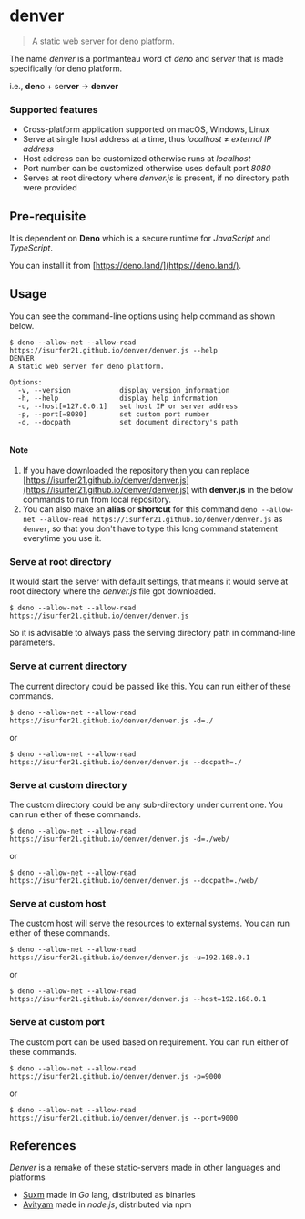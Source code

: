 # denver
> A static web server for deno platform.

The name *denver* is a portmanteau word of *den*o and ser*ver* that is made specifically for deno platform. 

i.e., **den**o + ser**ver** → **denver** 

### Supported features

- Cross-platform application supported on macOS, Windows, Linux
- Serve at single host address at a time, thus *localhost* ≠ *external IP address*
- Host address can be customized otherwise runs at *localhost*
- Port number can be customized otherwise uses default port *8080*
- Serves at root directory where *denver.js* is present, if no directory path were provided

## Pre-requisite
It is dependent on **Deno** which is a secure runtime for *JavaScript* and *TypeScript*. 

You can install it from [https://deno.land/](https://deno.land/).

## Usage
You can see the command-line options using help command as shown below.

```
$ deno --allow-net --allow-read https://isurfer21.github.io/denver/denver.js --help
DENVER
A static web server for deno platform.

Options:
  -v, --version            display version information
  -h, --help               display help information
  -u, --host[=127.0.0.1]   set host IP or server address
  -p, --port[=8080]        set custom port number
  -d, --docpath            set document directory's path
    
```

#### Note
1. If you have downloaded the repository then you can replace [https://isurfer21.github.io/denver/denver.js](https://isurfer21.github.io/denver/denver.js) with **denver.js** in the below commands to run from local repository.
2. You can also make an **alias** or **shortcut** for this command `deno --allow-net --allow-read https://isurfer21.github.io/denver/denver.js` as `denver`, so that you don't have to type this long command statement everytime you use it.

### Serve at root directory
It would start the server with default settings, that means it would serve at root directory where the *denver.js* file got downloaded.

```
$ deno --allow-net --allow-read https://isurfer21.github.io/denver/denver.js
```

So it is advisable to always pass the serving directory path in command-line parameters.

### Serve at current directory
The current directory could be passed like this. You can run either of these commands.

```
$ deno --allow-net --allow-read https://isurfer21.github.io/denver/denver.js -d=./
```
or

```
$ deno --allow-net --allow-read https://isurfer21.github.io/denver/denver.js --docpath=./
```

### Serve at custom directory
The custom directory could be any sub-directory under current one. You can run either of these commands.

```
$ deno --allow-net --allow-read https://isurfer21.github.io/denver/denver.js -d=./web/
```
or

```
$ deno --allow-net --allow-read https://isurfer21.github.io/denver/denver.js --docpath=./web/
```

### Serve at custom host
The custom host will serve the resources to external systems. You can run either of these commands.

```
$ deno --allow-net --allow-read https://isurfer21.github.io/denver/denver.js -u=192.168.0.1
```
or

```
$ deno --allow-net --allow-read https://isurfer21.github.io/denver/denver.js --host=192.168.0.1
```

### Serve at custom port
The custom port can be used based on requirement. You can run either of these commands.

```
$ deno --allow-net --allow-read https://isurfer21.github.io/denver/denver.js -p=9000
```
or

```
$ deno --allow-net --allow-read https://isurfer21.github.io/denver/denver.js --port=9000
```

## References
*Denver* is a remake of these static-servers made in other languages and platforms

- [Suxm](https://isurfer21.github.io/Suxm/) made in *Go* lang, distributed as binaries
- [Avityam](https://www.npmjs.com/package/avityam) made in *node.js*, distributed via npm 